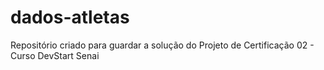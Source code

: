 # dados-atletas
Repositório criado para guardar a solução do Projeto de Certificação 02 - Curso DevStart Senai
